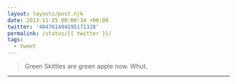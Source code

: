 ```yaml
---
layout: layouts/post.njk
date: 2013-11-25 00:00:34 +00:00
twitter: '404761494195171328'
permalink: /status/{{ twitter }}/
tags: 
  - tweet
---
```


> Green Skittles are green apple now. Whut.

---
